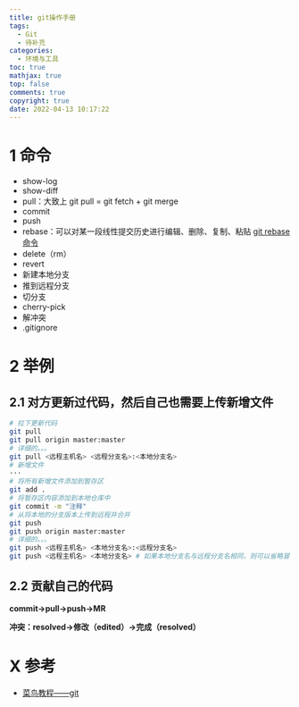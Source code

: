 ```yaml
---
title: git操作手册
tags:
  - Git
  - 待补充
categories:
  - 环境与工具
toc: true
mathjax: true
top: false
comments: true
copyright: true
date: 2022-04-13 10:17:22
---
```


# 1 命令

* show-log
* show-diff
* pull：大致上 git pull = git fetch + git merge
* commit
* push
* rebase：可以对某一段线性提交历史进行编辑、删除、复制、粘贴 [git rebase命令](https://www.yiibai.com/git/git_rebase.html)
* delete（rm）
* revert
* 新建本地分支
* 推到远程分支
* 切分支
* cherry-pick
* 解冲突
* .gitignore

# 2 举例

## 2.1 对方更新过代码，然后自己也需要上传新增文件

```sh
# 拉下更新代码
git pull
git pull origin master:master
# 详细的。。。
git pull <远程主机名> <远程分支名>:<本地分支名>
# 新增文件
···
# 将所有新增文件添加到暂存区
git add .
# 将暂存区内容添加到本地仓库中
git commit -m "注释"
# 从将本地的分支版本上传到远程并合并
git push
git push origin master:master
# 详细的。。。
git push <远程主机名> <本地分支名>:<远程分支名>
git push <远程主机名> <本地分支名> # 如果本地分支名与远程分支名相同，则可以省略冒号
```

## 2.2 贡献自己的代码

**commit->pull->push->MR**

**冲突：resolved->修改（edited）->完成（resolved）**

# X 参考

* [菜鸟教程——git](https://www.runoob.com/git/git-tutorial.html)
